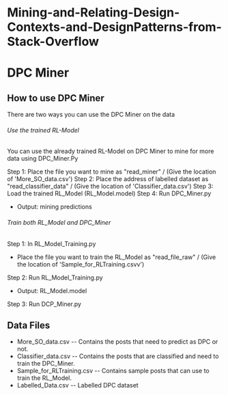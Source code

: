 # Mining-and-Relating-Design-Contexts-and-DesignPatterns-from-Stack-Overflow

# DPC Miner

## How to use DPC Miner

There are two ways you can use the DPC Miner on the data

###### Use the trained RL-Model

You can use the already trained RL-Model on DPC Miner to mine for more data using DPC_Miner.Py

Step 1: Place the file you want to mine as "read_miner" / (Give the location of 'More_SO_data.csv')
Step 2: Place the address of labelled dataset as "read_classifier_data" / (Give the location of 'Classifier_data.csv')
Step 3: Load the trained RL_Model (RL_Model.model)
Step 4: Run DPC_Miner.py
- Output: mining predictions

###### Train both RL_Model and DPC_Miner
Step 1: In RL_Model_Training.py
- Place the file you want to train the RL_Model as "read_file_raw" / (Give the location of 'Sample_for_RLTraining.csvv')

Step 2: Run RL_Model_Training.py
- Output: RL_Model.model

Step 3: Run DCP_Miner.py 



## Data Files

- More_SO_data.csv -- Contains the posts that need to predict as DPC or not. 
- Classifier_data.csv -- Contains the posts that are classified and need to train the DPC_Miner.
- Sample_for_RLTraining.csv -- Contains sample posts that can use to train the RL_Model. 
- Labelled_Data.csv -- Labelled DPC dataset

